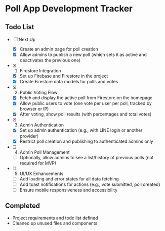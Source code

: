 # Poll App Development Tracker

## Todo List

- [ ] Next Up

  - [x] Create an admin page for poll creation
  - [x] Allow admins to publish a new poll (which sets it as active and deactivates the previous one)

- [x] 1. Firestore Integration
  - [x] Set up Firebase and Firestore in the project
  - [x] Create Firestore data models for polls and votes
- [x] 2. Public Voting Flow
  - [x] Fetch and display the active poll from Firestore on the homepage
  - [x] Allow public users to vote (one vote per user per poll, tracked by browser or IP)
  - [x] After voting, show poll results (with percentages and total votes)
- [x] 3. Admin Authentication
  - [x] Set up admin authentication (e.g., with LINE login or another provider)
  - [x] Restrict poll creation and publishing to authenticated admins only
- [ ] 4. Admin Poll Management
  - [ ] Optionally, allow admins to see a list/history of previous polls (not required for MVP)
- [ ] 5. UI/UX Enhancements
  - [ ] Add loading and error states for all data fetching
  - [ ] Add toast notifications for actions (e.g., vote submitted, poll created)
  - [ ] Ensure mobile responsiveness and accessibility

## Completed

- Project requirements and todo list defined
- Cleaned up unused files and components
